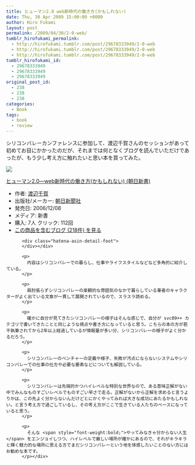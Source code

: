 ```yaml
---
title: ヒューマン2.0 web新時代の働き方(かもしれない)
date: Thu, 30 Apr 2009 15:00:00 +0000
author: Hiro Fukami
layout: post
permalink: /2009/04/30/2-0-web/
tumblr_hirofukami_permalink:
  - http://hirofukami.tumblr.com/post/29678333949/2-0-web
  - http://hirofukami.tumblr.com/post/29678333949/2-0-web
  - http://hirofukami.tumblr.com/post/29678333949/2-0-web
tumblr_hirofukami_id:
  - 29678333949
  - 29678333949
  - 29678333949
original_post_id:
  - 238
  - 238
  - 238
categories:
  - Book
tags:
  - book
  - review
---
```

<div class="section">
  <p>
    シリコンバレーカンファレンスに参加して、渡辺千賀さんのセッションがあって初めてお目にかかったのだが、それまでは何となくブログを読んでいただけであったが、もう少し考え方に触れたいと思い本を買ってみた。
  </p>
  
  <div class="hatena-asin-detail">
    <p>
      <a href="http://www.amazon.co.jp/gp/product/4022731222/ref=as_li_tf_il?ie=UTF8&camp=247&creative=1211&creativeASIN=4022731222&linkCode=as2&tag=dsea-22" target="_blank"><img border="0" src="http://ws.assoc-amazon.jp/widgets/q?_encoding=UTF8&ASIN=4022731222&Format=_SL160_&ID=AsinImage&MarketPlace=JP&ServiceVersion=20070822&WS=1&tag=dsea-22" /></a><img src="http://www.assoc-amazon.jp/e/ir?t=dsea-22&l=as2&o=9&a=4022731222" width="1" height="1" border="0" alt="" style="border:none!important;margin:0!important;" /> <div class="hatena-asin-detail-info">
        <p>
          <a href="http://www.amazon.co.jp/gp/product/4022731222/ref=as_li_tf_tl?ie=UTF8&camp=247&creative=1211&creativeASIN=4022731222&linkCode=as2&tag=dsea-22" target="_blank">ヒューマン2.0―web新時代の働き方(かもしれない) (朝日新書)</a><img src="http://www.assoc-amazon.jp/e/ir?t=dsea-22&l=as2&o=9&a=4022731222" width="1" height="1" border="0" alt="" style="border:none!important;margin:0!important;" /> <ul>
            <li>
              <span class="hatena-asin-detail-label">作者:</span> <a href="http://d.hatena.ne.jp/keyword/%C5%CF%CA%D5%C0%E9%B2%EC" class="keyword" target="_blank">渡辺千賀</a>
            </li>
            <li>
              <span class="hatena-asin-detail-label">出版社/メーカー:</span> <a href="http://d.hatena.ne.jp/keyword/%C4%AB%C6%FC%BF%B7%CA%B9%BC%D2" class="keyword" target="_blank">朝日新聞社</a>
            </li>
            <li>
              <span class="hatena-asin-detail-label">発売日:</span> 2006/12/08
            </li>
            <li>
              <span class="hatena-asin-detail-label">メディア:</span> 新書
            </li>
            <li>
              <span class="hatena-asin-detail-label">購入</span>: 7人 <span class="hatena-asin-detail-label">クリック</span>: 112回
            </li>
            <li>
              <a href="http://d.hatena.ne.jp/asin/4022731222" target="_blank">この商品を含むブログ (218件) を見る</a>
            </li>
          </ul></div> 
          
          <div class="hatena-asin-detail-foot">
          </div></div> 
          
          <p>
            内容はシリコンバレーでの暮らし、仕事やライフスタイルなどなど多角的に紹介している。
          </p>
          
          <p>
            肩肘張らずシリコンバレーの楽観的な雰囲気のなかで暮らしている筆者のキャラクターがよく出ている文章が一貫して展開されているので、スラスラ読める。
          </p>
          
          <p>
            確かに自分が見てきたシリコンバレーの様子はそんな感じで、自分が svc09++ カテゴリで書いてきたことと同じような視点や書き方になっていると思う。こちらの本の方が若干執筆されてから2年以上経過しているが情報量が多い分、シリコンバレーの様子がよく分かるだろう。
          </p>
          
          <p>
            シリコンバレーのベンチャーの定義や様子、失敗が汚点にならないシステムやシリコンバレーでの仕事の仕方や必要な要素などについても解説している。
          </p>
          
          <p>
            シリコンバレーは先端的かつハイレベルな特別な世界なので、ある意味正解がない中でみんなものすごいレベルでものすごい早さで走る。正解がないから正解を求めると言うよりかは、この先よく分からないんだけどとにかくやってみれば大きな成功にあたるかもしれない。と言う考え方で過ごしているし、その考え方がここで生きている人たちのベースになっていると思う。
          </p>
          
          <p>
            そんな <span style="font-weight:bold;">やってみなきゃ分からない人生</span> をエンジョイしつつ、ハイレベルで厳しい場所が確かにあるので、それがキラキラと輝く魅力的な場所に思える方でまだシリコンバレーという地を体感したいことのない方にはお勧めな本です。
          </p></div>